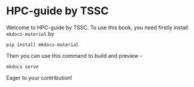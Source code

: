 # HPC-guide by TSSC

Welcome to HPC-guide by TSSC. To use this book, you need firstly install `mkdocs-material` by

```
pip install mkdocs-material
```

Then you can use this command to build and preview - 

```
mkdocs serve
```

Eager to your contribution!